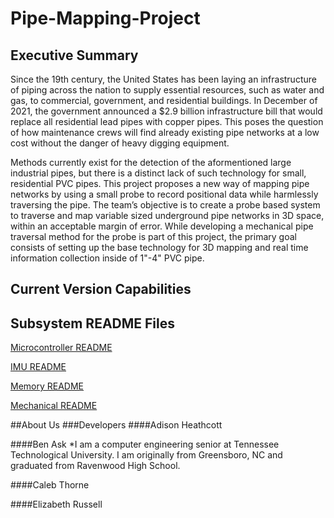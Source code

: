# Pipe-Mapping-Project

## Executive Summary
Since the 19th century, the United States has been laying an infrastructure of piping across the nation to supply
essential resources, such as water and gas, to commercial, government, and residential buildings. In December of 2021,
the government announced a $2.9 billion infrastructure bill that would replace all residential lead pipes with copper pipes.
This poses the question of how maintenance crews will find already existing pipe networks at a low cost without the danger of heavy digging equipment.

Methods currently exist for the detection of the aformentioned large industrial
pipes, but there is a distinct lack of such technology for small, residential PVC
pipes. This project proposes a new way of mapping pipe networks by using a small probe to record positional data
while harmlessly traversing the pipe. The team’s objective is to create a probe based system to traverse and map variable sized underground pipe networks in 3D space, within an acceptable margin of error. While developing a mechanical pipe traversal method for the probe is part of this project, the primary goal consists of setting up the base technology for 3D mapping and real time information collection inside of 1"-4" PVC pipe.


## Current Version Capabilities














## Subsystem README Files

[Microcontroller README](projectDocumentation/microcontrollerSubsystem/README.md)

[IMU README](projectDocumentation/imuSubsystem/README.md)

[Memory README](projectDocumentation/memorySubsystem/README.md)

[Mechanical README](projectDocumentation/mechanicalSubsystem/README.md)

##About Us
###Developers
####Adison Heathcott

####Ben Ask
*I am a computer engineering senior at Tennessee Technological University. I am originally from Greensboro, NC and graduated from Ravenwood High School.


####Caleb Thorne

####Elizabeth Russell
